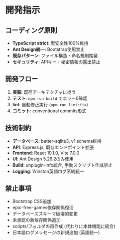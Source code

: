 # 開発指示

## コーディング原則
- **TypeScript strict**: 型安全性100%維持
- **Ant Design統一**: Bootstrap使用禁止
- **既存パターン**: ファイル構造・命名規則踏襲
- **セキュリティ**: APIキー・秘密情報の露出禁止

## 開発フロー
1. **実装**: 既存アーキテクチャに従う
2. **テスト**: `npm run build` でエラー0確認
3. **lint**: 自動修正実行 (`npm run lint:fix`)
4. **コミット**: conventional commits形式

## 技術制約
- **データベース**: better-sqlite3, v1 schema維持
- **API**: Express.js, 既存エンドポイント拡張
- **Frontend**: React 19.1.0, Vite 7.0.0
- **UI**: Ant Design 5.26.2のみ使用
- **Build**: unplugin-info統合, 手動スクリプト作成禁止
- **Logging**: Winston英語ログ系統統一

## 禁止事項
- Bootstrap CSS追加
- epic-free-games依存関係復活
- データベーススキーマ破壊的変更
- 未承認の新依存関係追加
- scripts/フォルダの再作成 (代わりに本体機能に統合)
- 日本語ログメッセージの新規追加 (英語統一)
